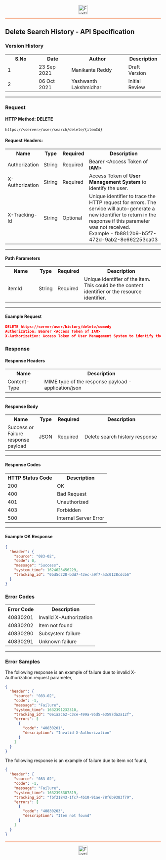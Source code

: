 <p align="center"><img src="https://cdn.shortpixel.ai/spai/w_378+q_lossy+ret_img+to_webp/https://firstlight.ai/wp-content/uploads/2021/03/300ppi-logotype-transparent.png" alt="Firstlight" height="30"/></p>

<hr style="height:1px;border-width:0;background-color:#f26524">

## Delete Search History - API Specification

### Version History

<table width='100%'>
  <tr>
    <th width='20%'>S.No</th>
    <th>Date</th>
    <th>Author</th>
    <th>Description</th>
  </tr>
  <tr>
    <td>1</td>
    <td>23 Sep 2021</td>
    <td>Manikanta Reddy</td>
    <td>Draft Version</td>
  </tr>
  <tr>
    <td>2</td>
    <td>06 Oct 2021</td>
    <td>Yashwanth Lakshmidhar</td>
    <td>Initial Review</td>
  </tr>
</table>

<hr style="height:1px;border-width:0;background-color:black">

### Request

#### HTTP Method: DELETE

```
https://<server>/user/search/delete/{itemId}
```

#### Request Headers:

<table width='100%'>
  <tr>
    <th width='20%'>Name</th>
    <th>Type</th>
    <th>Required</th>
    <th>Description</th>
  </tr>
  <tr>
    <td>Authorization</td>
    <td>String</td>
    <td>Required</td>
    <td>Bearer &lt;Access Token of <b>IAM</b>&gt;</td>
  </tr>
  <tr>
    <td>X-Authorization</td>
    <td>String</td>
    <td>Required</td>
    <td>Access Token of <b>User Management System</b> to identify the user.</td>
  </tr>
  <tr>
    <td>X-Tracking-Id</td>
    <td>String</td>
    <td>Optional</td>
    <td>Unique identifier to trace the HTTP request for errors. The service will auto-generate a new identifier to return in the response if this parameter was not received.<br/>Example - fb8812b9-b5f7-472d-9ab2-8e662253ca03</td>
  </tr>
</table>


<hr style="height:1px;border-width:0;background-color:black">

<div class="page"/>

#### Path Parameters

<table width="100%">
  <tr>
    <th width='20%'>Name</th>
    <th>Type</th>
    <th>Required</th>
    <th>Description</th>
  </tr>
  <tr>
    <td>itemId</td>
    <td>String</td>
    <td>Required</td>
    <td>Unique identifier of the item. This could be the content identifier or the resource identifier.</td>
  </tr>
</table>

<hr style="height:1px;border-width:0;background-color:black">

<div class="page"/> 

#### Example Request

```json
DELETE https://server/user/history/delete/comedy
Authorization: Bearer <Access Token of IAM>
X-Authorization: Access Token of User Management System to identify the user.

```

### Response

#### Response Headers

<table width="100%">
  <tr>
    <th>Name</th>
    <th>Description</th>
  </tr>
  <tr>
    <td>Content-Type</td>
    <td>MIME type of the response payload - application/json</td>
  </tr>
</table>

<hr style="height:1px;border-width:0;background-color:black">

#### Response Body

<table width="100%">
  <tr>
    <th width='20%'>Name</th>
    <th>Type</th>
    <th>Required</th>
    <th>Description</th>
  </tr>
 <tr>
    <td>Success or Failure response payload</td>
    <td>JSON</td>
    <td>Required</td>
    <td>Delete search history response</td>
  </tr>
</table>


<hr style="height:1px;border-width:0;background-color:black">

#### Response Codes

<table width="100%">
  <tr>
    <th>HTTP Status Code</th>
    <th>Description</th>
  </tr>
  <tr>
    <td>200</td>
    <td>OK</td>
  </tr>
  <tr>
    <td>400</td>
    <td>Bad Request</td>
  </tr>
  <tr>
    <td>401</td>
    <td>Unauthorized</td>
  </tr>
  <tr>
    <td>403</td>
    <td>Forbidden</td>
  </tr>
  <tr>
    <td>500</td>
    <td>Internal Server Error</td>
  </tr>
</table>

<hr style="height:1px;border-width:0;background-color:black">

<div class="page"/>

#### Example OK Response

```json
{
  "header": {
    "source": "083-02",
    "code": 0,
    "message": "Success",
    "system_time": 1624623456229,
    "tracking_id": "0bd5c228-bdd7-43ec-a9f7-a3c0128cdcb6"
  }
}
```

### Error Codes

<table width="100%">
  <tr>
    <th>Error Code</th>
    <th>Description</th>
  </tr>
  <tr>
    <td>40830201</td>
    <td>Invalid X-Authorization</td>
  </tr>
  <tr>
    <td>40830202</td>
    <td>Item not found</td>
  </tr>
  <tr>
    <td>40830290</td>
    <td>Subsystem failure</td>
  </tr>
  <tr>
    <td>40830291</td>
    <td>Unknown failure</td>
  </tr>
</table>

<hr style="height:1px;border-width:0;background-color:black">

### Error Samples

The following response is an example of failure due to invalid X-Authorization request parameter,

```json
{
  "header": {
    "source": "083-02",
    "code": -1,
    "message": "Failure",
    "system_time": 1632391232310,
    "tracking_id": "0e1a2c62-c3ce-499a-95d5-e3597da2a12f",
    "errors": [
      {
        "code": "40830201",
        "description": "Invalid X-Authorization"
      }
    ]
  }
}
```

The following response is an example of failure due to item not found,

```json
{
  "header": {
    "source": "083-02",
    "code": -1,
    "message": "Failure",
    "system_time": 1632393307819,
    "tracking_id": "fbf21843-1fc7-4b10-91ae-78f6b9383f79",
    "errors": [
      {
        "code": "40830203",
        "description": "Item not found"
      }
    ]
  }
}
```

<hr style="height:1px;border-width:0;background-color:#f26524">

<p align="center"><img src="https://cdn.shortpixel.ai/spai/w_378+q_lossy+ret_img+to_webp/https://firstlight.ai/wp-content/uploads/2021/03/300ppi-logotype-transparent.png" alt="Firstlight" height="30"/></p>
